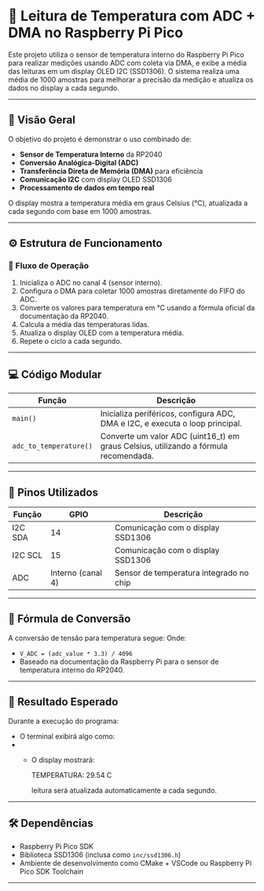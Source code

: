 # 🧊 Leitura de Temperatura com ADC + DMA no Raspberry Pi Pico

Este projeto utiliza o sensor de temperatura interno do Raspberry Pi Pico para realizar medições usando ADC com coleta via DMA, e exibe a média das leituras em um display OLED I2C (SSD1306). O sistema realiza uma média de 1000 amostras para melhorar a precisão da medição e atualiza os dados no display a cada segundo.

---

## 🧠 Visão Geral

O objetivo do projeto é demonstrar o uso combinado de:

- **Sensor de Temperatura Interno** da RP2040
- **Conversão Analógica-Digital (ADC)**
- **Transferência Direta de Memória (DMA)** para eficiência
- **Comunicação I2C** com display OLED SSD1306
- **Processamento de dados em tempo real**

O display mostra a temperatura média em graus Celsius (°C), atualizada a cada segundo com base em 1000 amostras.

---

## ⚙️ Estrutura de Funcionamento

### 🧩 Fluxo de Operação

1. Inicializa o ADC no canal 4 (sensor interno).
2. Configura o DMA para coletar 1000 amostras diretamente do FIFO do ADC.
3. Converte os valores para temperatura em °C usando a fórmula oficial da documentação da RP2040.
4. Calcula a média das temperaturas lidas.
5. Atualiza o display OLED com a temperatura média.
6. Repete o ciclo a cada segundo.

---

## 💻 Código Modular

| Função | Descrição |
|--------|-----------|
| `main()` | Inicializa periféricos, configura ADC, DMA e I2C, e executa o loop principal. |
| `adc_to_temperature()` | Converte um valor ADC (uint16_t) em graus Celsius, utilizando a fórmula recomendada. |

---

## 🔌 Pinos Utilizados

| Função | GPIO | Descrição |
|--------|------|-----------|
| I2C SDA | 14 | Comunicação com o display SSD1306 |
| I2C SCL | 15 | Comunicação com o display SSD1306 |
| ADC | Interno (canal 4) | Sensor de temperatura integrado no chip |

---

## 📐 Fórmula de Conversão

A conversão de tensão para temperatura segue:
Onde:
- `V_ADC = (adc_value * 3.3) / 4096`  
- Baseado na documentação da Raspberry Pi para o sensor de temperatura interno do RP2040.

---

## 🧪 Resultado Esperado

Durante a execução do programa:

- O terminal exibirá algo como:
- - O display mostrará:
 
      TEMPERATURA:
        29.54 C

     leitura será atualizada automaticamente a cada segundo.

---

## 🛠️ Dependências

- Raspberry Pi Pico SDK
- Biblioteca SSD1306 (inclusa como `inc/ssd1306.h`)
- Ambiente de desenvolvimento como CMake + VSCode ou Raspberry Pi Pico SDK Toolchain

---

